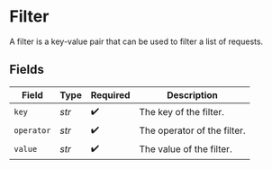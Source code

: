 # Filter

A filter is a key-value pair that can be used to filter a list of requests.


## Fields

| Field                       | Type                        | Required                    | Description                 |
| --------------------------- | --------------------------- | --------------------------- | --------------------------- |
| `key`                       | *str*                       | :heavy_check_mark:          | The key of the filter.      |
| `operator`                  | *str*                       | :heavy_check_mark:          | The operator of the filter. |
| `value`                     | *str*                       | :heavy_check_mark:          | The value of the filter.    |